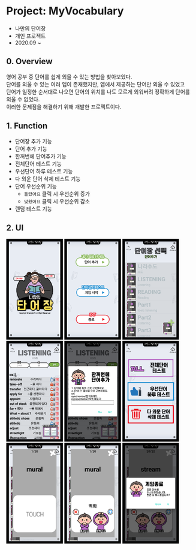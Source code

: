 # Project: MyVocabulary
* 나만의 단어장
* 개인 프로젝트
* 2020.09 ~

## 0. Overview
영어 공부 중 단어를 쉽게 외울 수 있는 방법을 찾아보았다.  
단어를 외울 수 있는 여러 앱이 존재했지만, 앱에서 제공하는 단어만 외울 수 있었고  
단어가 일정한 순서대로 나오면 단어의 위치를 나도 모르게 외워버려 정확하게 단어를 외울 수 없었다.  
이러한 문제점을 해결하기 위해 개발한 프로젝트이다.

## 1. Function
* 단어장 추가 기능
* 단어 추가 기능
* 한꺼번에 단어추가 기능
* 전체단어 테스트 기능
* 우선단어 하루 테스트 기능
* 다 외운 단어 삭제 테스트 기능
* 단어 우선순위 기능
  - `틀렸어요` 클릭 시 우선순위 증가
  - `맞췄어요` 클릭 시 우선순위 감소
* 랜덤 테스트 기능

## 2. UI

<img src="doc/imgs/img (1).png" width="30%"> <img src="doc/imgs/img (2).png" width="30%"> <img src="doc/imgs/img (3).png" width="30%"> <img src="doc/imgs/img (4).png" width="30%"> <img src="doc/imgs/img (5).png" width="30%"> <img src="doc/imgs/img (6).png" width="30%"> <img src="doc/imgs/img (7).png" width="30%"> <img src="doc/imgs/img (8).png" width="30%"> <img src="doc/imgs/img (9).png" width="30%">
